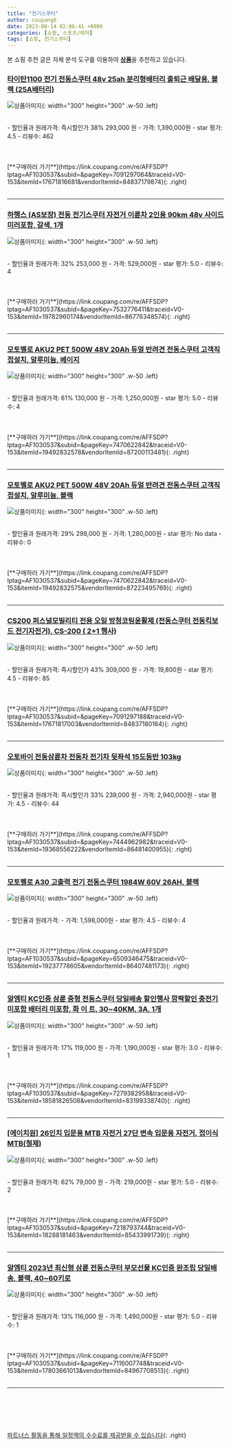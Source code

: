 ```yaml
---
title: "전기스쿠터"
author: coupang6
date: 2023-08-14 02:06:41 +0800
categories: [쇼핑, 스포츠/레저]
tags: [쇼핑, 전기스쿠터]
---
```


본 쇼핑 추천 글은 자체 분석 도구를 이용하여 [**상품**](https://link.coupang.com/a/bao1ui)을 추천하고 있습니다.

### [타이탄1100 전기 전동스쿠터 48v 25ah 분리형배터리 출퇴근 배달용, 블랙 (25A배터리)](https://link.coupang.com/re/AFFSDP?lptag=AF1030537&subid=&pageKey=7091297064&traceid=V0-153&itemId=17671816681&vendorItemId=84837179874)

![상품이미지](https://thumbnail9.coupangcdn.com/thumbnails/remote/230x230ex/image/vendor_inventory/af5e/380af98731cf21dff73ec3b5a646a13776d045c2838e83c1ca3ffd5d2e40.jpg){: width="300" height="300" .w-50 .left}


<br>
- 할인율과 원래가격: 즉시할인가 38%  293,000   원
- 가격: 1,390,000원
- star 평가: 4.5
- 리뷰수: 462
<br>
<br>
<br>
<br>
[**구매하러 가기**](https://link.coupang.com/re/AFFSDP?lptag=AF1030537&subid=&pageKey=7091297064&traceid=V0-153&itemId=17671816681&vendorItemId=84837179874){: .right}
<br>
<br>

---

### [하행스 (AS보장) 전동 전기스쿠터 자전거 이륜차 2인용 90km 48v 사이드미러포함, 갈색, 1개](https://link.coupang.com/re/AFFSDP?lptag=AF1030537&subid=&pageKey=7532776411&traceid=V0-153&itemId=19782960174&vendorItemId=86776348574)

![상품이미지](https://thumbnail8.coupangcdn.com/thumbnails/remote/230x230ex/image/vendor_inventory/6eb8/d7fc1cf5d7c60b03f7c6bdb9ad162bd76cb1a445f5f5b99d1a188f7f55c5.png){: width="300" height="300" .w-50 .left}


<br>
- 할인율과 원래가격: 32%  253,000   원
- 가격: 529,000원
- star 평가: 5.0
- 리뷰수: 4
<br>
<br>
<br>
<br>
[**구매하러 가기**](https://link.coupang.com/re/AFFSDP?lptag=AF1030537&subid=&pageKey=7532776411&traceid=V0-153&itemId=19782960174&vendorItemId=86776348574){: .right}
<br>
<br>

---

### [모토벨로 AKU2 PET 500W 48V 20Ah 듀얼 반려견 전동스쿠터 고객직접설치, 알루미늄, 베이지](https://link.coupang.com/re/AFFSDP?lptag=AF1030537&subid=&pageKey=7470622842&traceid=V0-153&itemId=19492832578&vendorItemId=87200113481)

![상품이미지](https://thumbnail7.coupangcdn.com/thumbnails/remote/230x230ex/image/retail/images/2023/09/15/17/9/fd457963-569b-4efa-9dc6-ae3844ee4d62.jpg){: width="300" height="300" .w-50 .left}


<br>
- 할인율과 원래가격: 61%  130,000   원
- 가격: 1,250,000원
- star 평가: 5.0
- 리뷰수: 4
<br>
<br>
<br>
<br>
[**구매하러 가기**](https://link.coupang.com/re/AFFSDP?lptag=AF1030537&subid=&pageKey=7470622842&traceid=V0-153&itemId=19492832578&vendorItemId=87200113481){: .right}
<br>
<br>

---

### [모토벨로 AKU2 PET 500W 48V 20Ah 듀얼 반려견 전동스쿠터 고객직접설치, 알루미늄, 블랙](https://link.coupang.com/re/AFFSDP?lptag=AF1030537&subid=&pageKey=7470622842&traceid=V0-153&itemId=19492832575&vendorItemId=87223495769)

![상품이미지](https://thumbnail10.coupangcdn.com/thumbnails/remote/230x230ex/image/retail/images/2023/09/18/11/8/8be3333c-82d0-4286-ad23-caefee242e5a.jpg){: width="300" height="300" .w-50 .left}


<br>
- 할인율과 원래가격: 29%  298,000   원
- 가격: 1,280,000원
- star 평가: No data
- 리뷰수: 0
<br>
<br>
<br>
<br>
[**구매하러 가기**](https://link.coupang.com/re/AFFSDP?lptag=AF1030537&subid=&pageKey=7470622842&traceid=V0-153&itemId=19492832575&vendorItemId=87223495769){: .right}
<br>
<br>

---

### [CS200 퍼스널모빌리티 전용 오일 방청코팅윤활제 (전동스쿠터 전동킥보드 전기자전거), CS-200 ( 2+1 행사)](https://link.coupang.com/re/AFFSDP?lptag=AF1030537&subid=&pageKey=7091297188&traceid=V0-153&itemId=17671817003&vendorItemId=84837180164)

![상품이미지](https://thumbnail10.coupangcdn.com/thumbnails/remote/230x230ex/image/vendor_inventory/15df/31e8981d4d70aed104a9d099ff4b475737034ea952c332cc84ef615bc99a.jpeg){: width="300" height="300" .w-50 .left}


<br>
- 할인율과 원래가격: 즉시할인가 43%  309,000   원
- 가격: 19,800원
- star 평가: 4.5
- 리뷰수: 85
<br>
<br>
<br>
<br>
[**구매하러 가기**](https://link.coupang.com/re/AFFSDP?lptag=AF1030537&subid=&pageKey=7091297188&traceid=V0-153&itemId=17671817003&vendorItemId=84837180164){: .right}
<br>
<br>

---

### [오토바이 전동삼륜차 전동차 전기차 뒷좌석 15도등반 103kg](https://link.coupang.com/re/AFFSDP?lptag=AF1030537&subid=&pageKey=7444962982&traceid=V0-153&itemId=19368556222&vendorItemId=86481400955)

![상품이미지](https://thumbnail10.coupangcdn.com/thumbnails/remote/230x230ex/image/vendor_inventory/e203/a27e2d22243dc630358175f5f79fdf172bb89079311aac60e90a701669b4.jpg){: width="300" height="300" .w-50 .left}


<br>
- 할인율과 원래가격: 즉시할인가 33%  239,000   원
- 가격: 2,940,000원
- star 평가: 4.5
- 리뷰수: 44
<br>
<br>
<br>
<br>
[**구매하러 가기**](https://link.coupang.com/re/AFFSDP?lptag=AF1030537&subid=&pageKey=7444962982&traceid=V0-153&itemId=19368556222&vendorItemId=86481400955){: .right}
<br>
<br>

---

### [모토벨로 A30 고출력 전기 전동스쿠터 1984W 60V 26AH, 블랙](https://link.coupang.com/re/AFFSDP?lptag=AF1030537&subid=&pageKey=6509346475&traceid=V0-153&itemId=19237778605&vendorItemId=86407481173)

![상품이미지](https://thumbnail8.coupangcdn.com/thumbnails/remote/230x230ex/image/vendor_inventory/14dd/ef2f1580fa709a07b50076a4877aab4883a95106b6c696ebe9bd7340b93c.jpg){: width="300" height="300" .w-50 .left}


<br>
- 할인율과 원래가격: 
- 가격: 1,598,000원
- star 평가: 4.5
- 리뷰수: 4
<br>
<br>
<br>
<br>
[**구매하러 가기**](https://link.coupang.com/re/AFFSDP?lptag=AF1030537&subid=&pageKey=6509346475&traceid=V0-153&itemId=19237778605&vendorItemId=86407481173){: .right}
<br>
<br>

---

### [알엠티 KC인증 삼륜 중형 전동스쿠터 당일배송 할인행사 깜짝할인 충전기 미포함 배터리 미포함, 화 이 트, 30~40KM, 3A, 1개](https://link.coupang.com/re/AFFSDP?lptag=AF1030537&subid=&pageKey=7279382958&traceid=V0-153&itemId=18581826508&vendorItemId=83199338740)

![상품이미지](https://thumbnail6.coupangcdn.com/thumbnails/remote/230x230ex/image/vendor_inventory/601d/f000c018611fcd543925cf8d89410b56830c2a614cde0a098e228d869ffb.jpg){: width="300" height="300" .w-50 .left}


<br>
- 할인율과 원래가격: 17%  119,000   원
- 가격: 1,190,000원
- star 평가: 3.0
- 리뷰수: 1
<br>
<br>
<br>
<br>
[**구매하러 가기**](https://link.coupang.com/re/AFFSDP?lptag=AF1030537&subid=&pageKey=7279382958&traceid=V0-153&itemId=18581826508&vendorItemId=83199338740){: .right}
<br>
<br>

---

### [[에이치원] 26인치 입문용 MTB 자전거 27단 변속 입문용 자전거, 접이식 MTB(철제)](https://link.coupang.com/re/AFFSDP?lptag=AF1030537&subid=&pageKey=7218793744&traceid=V0-153&itemId=18288181463&vendorItemId=85433991739)

![상품이미지](https://thumbnail7.coupangcdn.com/thumbnails/remote/230x230ex/image/vendor_inventory/8500/b699832409a1e5b83cf5e268fdc8196d370e81c0c739ce4abb6d824901be.jpg){: width="300" height="300" .w-50 .left}


<br>
- 할인율과 원래가격: 62%  79,000   원
- 가격: 219,000원
- star 평가: 5.0
- 리뷰수: 2
<br>
<br>
<br>
<br>
[**구매하러 가기**](https://link.coupang.com/re/AFFSDP?lptag=AF1030537&subid=&pageKey=7218793744&traceid=V0-153&itemId=18288181463&vendorItemId=85433991739){: .right}
<br>
<br>

---

### [알엠티 2023년 최신형 삼륜 전동스쿠터 부모선물 KC인증 완조립 당일배송, 블랙, 40~60키로](https://link.coupang.com/re/AFFSDP?lptag=AF1030537&subid=&pageKey=7116007748&traceid=V0-153&itemId=17803661013&vendorItemId=84967708513)

![상품이미지](https://thumbnail9.coupangcdn.com/thumbnails/remote/230x230ex/image/vendor_inventory/d629/c1e807fb769a1c779f2832d39cb597089760122af5a0c7b285b5ac219c79.jpg){: width="300" height="300" .w-50 .left}


<br>
- 할인율과 원래가격: 13%  116,000   원
- 가격: 1,490,000원
- star 평가: 5.0
- 리뷰수: 1
<br>
<br>
<br>
<br>
[**구매하러 가기**](https://link.coupang.com/re/AFFSDP?lptag=AF1030537&subid=&pageKey=7116007748&traceid=V0-153&itemId=17803661013&vendorItemId=84967708513){: .right}
<br>
<br>

---
<br><br><br><br><br> [파트너스 활동을 통해 일정액의 수수료를 제공받을 수 있습니다](https://link.coupang.com/a/bao1ui){: .right}